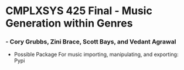 # CMPLXSYS 425 Final - Music Generation within Genres
### - Cory Grubbs, Zini Brace, Scott Bays, and Vedant Agrawal

* Possible Package For music importing, manipulating, and exporting: Pypi
